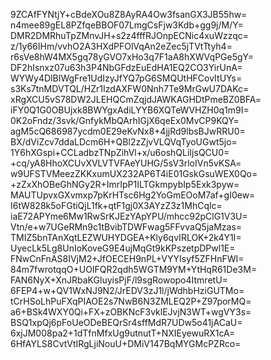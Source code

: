9ZCAfFYNtjY+cBdeXOu8Z8AyRA4Ow3fsanGX3JB55hw=
n4mee89gEL8PZfqeBBOF07LmgCsFjw3Kdb+gg9j/M/Y=
DMR2DMRhuTpZMnvJH+s2z4fffRJOnpECNic4xuWzzqc=
z/1y66IHm/vvhO2A3HXdPFOlVqAn2eZec5jTVtTtyh4=
r6sVe8hW4MX5gq78yGVO7xHo3q7F1aA8hXWVqPGe5gY=
DF2hIsnxz07u63h3P4NbGFdzEuEdHA1EQ2CO3YirUnA=
WYWy4DlBIWgFre1UdIzyJfYQ7pG6SMQUtHFCovItUYs=
s3Ks7tnMDVTQL/HZr1IzdAXFW0Nnh7Te9MrGwU7DAKc=
xRgXCU5vS78DW2JLEHQCmZqjdJAWKAGHDtPmeBZ0BFA=
iFY0Q1G0OBUjxk8BWYgxAdiLYYB6XQTeWVHZH0q1m9I=
0K2oFndz/3svk/GnfykMbQArhIGjX6qeEx0MvCP9KQY=
agM5cQ686987ycdm0E29eKvNx8+4jjRd9lbsBJwRRU0=
BX/dViZcv7ddaLDcm6H+QBl2zZjvVLQVqTyoUGwt5jo=
1Y6hXGspi+CCLadbzTNpZihVl+x/u6oshQLiIjsQCU0=
+cq/yA8HhoXCUvXVLVTVFAeYUHG/5sV3rloIVn5vKSA=
w9UFSTVMeezZKKxumUX232AP6T4iE01GskGsuWEX0Qo=
+zZxXhOBeGhNGy2R+ImrIpP1ILTGkmpybIp5Exk3pyw=
MAUTUpvxGXvmxp7pKrHTsc6Hg2YoGmEOoM7af+gI0ew=
I6tW828k5oFGtiQjL1fk+qtF1gj0X3AYzZ3z1MhCqlc=
iaE72APYme6Mw1RwSrKJEzYApYPU/mhcc92pClG1V3U=
Vtn/e+w7UGeRMn9c1tBvibTDWFwag5FFvvaQ5jaMzas=
TMIZ5bnTAnXqtLEZWUHYDGEA+Kly6qvIRLOK+2k4Y1I=
UyecLk5Lg8UnIoKoveG9E4ujMqGt9kKPszetpDPwl1E=
FNwCnFnAS8IVjM2+JfOECEH9nPL+VYYIsyf5ZFHnFWI=
84m7fwrotqqO+UOIFQR2qdh5WGTM9YM+YtHqR61De3M=
FAN6NyX+XnJRbaKGluyisPjF/l9sgRowopo4ItmretU=
6FEP4+w+QV1WxNJ9N2/JrEDV3zJ1l/jWdhbHziGUTMo=
tCrHSoLhPuFXqPIAOE2s7NwB6N3ZMLEQ2P+Z97porMQ=
a6+BSk4WXY0Qi+FX+zOBKNcF3vklEJvjN3WT+wgVY3s=
BSQ1xpQj6pFoUeODeBEQrSr4sffMdR7UDw5o41jACaU=
6xjJM008pa2+1dTfnMfxUg9utnutT+NXIEyewuRX1cA=
6HfAYLS8CvtVtIRgLjiNouU+DMiV147BqMYGMcPZRco=
